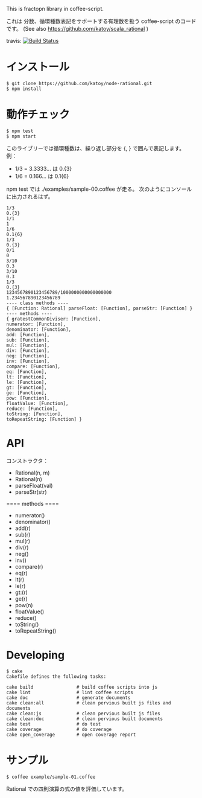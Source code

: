 
This is fractopn library in coffee-script.

これは 分数、循環種数表記をサポートする有理数を扱う coffee-script のコードです。
(See also https://github.com/katoy/scala_rational )

travis: [![Build Status](https://travis-ci.org/katoy/node-rational.png?branch=master)](https://travis-ci.org/katoy/node-rational)

インストール
============

    $ git clone https://github.com/katoy/node-rational.git
	$ npm install

動作チェック
=============

    $ npm test
	$ npm start

このライブリーでは循環種数は、繰り返し部分を {, } で囲んで表記します。
例：
- 1/3 = 3.3333... は 0.{3}
- 1/6 = 0.166... は 0.1{6}

npm test では ./examples/sample-00.coffee が走る。
次のようにコンソールに出力されるはず。


    1/3
    0.{3}
    1/1
    1
    1/6
    0.1{6}
    1/3
    0.{3}
    0/1
    0
    3/10
    0.3
    3/10
    0.3
    1/3
    0.{3}
    1234567890123456789/1000000000000000000
    1.234567890123456789
    ---- class methods ----
    { [Function: Rational] parseFloat: [Function], parseStr: [Function] }
    ---- methods ----
    { gratestCommonDiviser: [Function],
    numerator: [Function],
    denominator: [Function],
    add: [Function],
    sub: [Function],
    mul: [Function],
    div: [Function],
    neg: [Function],
    inv: [Function],
    compare: [Function],
    eq: [Function],
    lt: [Function],
    le: [Function],
    gt: [Function],
    ge: [Function],
    pow: [Function],
    floatValue: [Function],
    reduce: [Function],
    toString: [Function],
    toRepeatString: [Function] }
									  
API
====
コンストラクタ：
- Rational(n, m)
- Rational(n)
- parseFloat(val)
- parseStr(str)

==== methods ====
- numerator()
- denominator()
- add(r)
- sub(r)
- mul(r)
- div(r)
- neg()
- inv()
- compare(r)
- eq(r)
- lt(r)
- le(r)
- gt:(r)
- ge(r)
- pow(n)
- floatValue()
- reduce()
- toString()
- toRepeatString()


Developing
===========



    $ cake
    Cakefile defines the following tasks:
    
    cake build                # build coffee scripts into js
    cake lint                 # lint coffee scripts
    cake doc                  # generate documents
    cake clean:all            # clean pervious built js files and documents
    cake clean:js             # clean pervious built js files
    cake clean:doc            # clean pervious built documents
    cake test                 # do test
    cake coverage             # do coverage
    cake open_coverage        # open coverage report


サンプル
========

 
    $ coffee example/sample-01.coffee
	
Rational での四則演算の式の値を評価しています。
	


